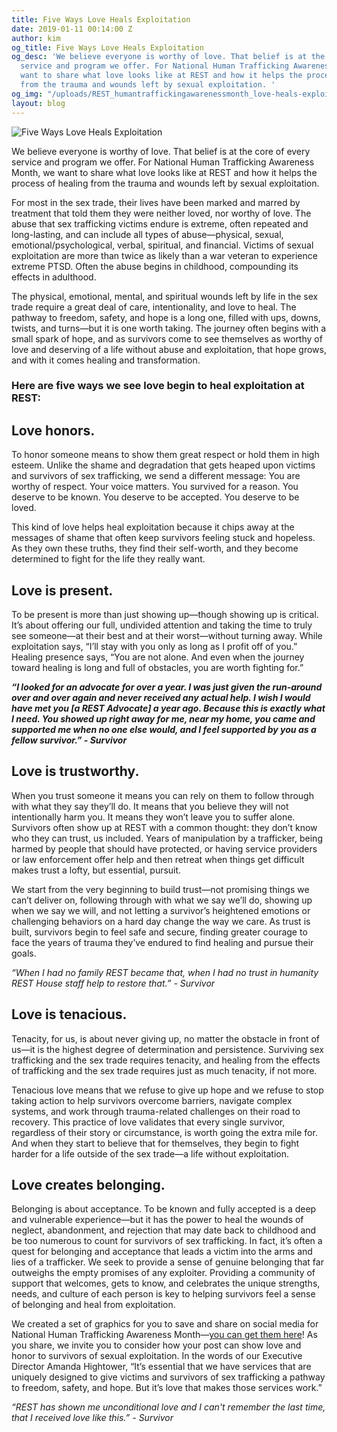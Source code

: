 ```yaml
---
title: Five Ways Love Heals Exploitation
date: 2019-01-11 00:14:00 Z
author: kim
og_title: Five Ways Love Heals Exploitation
og_desc: 'We believe everyone is worthy of love. That belief is at the core of every
  service and program we offer. For National Human Trafficking Awareness Month, we
  want to share what love looks like at REST and how it helps the process of healing
  from the trauma and wounds left by sexual exploitation. '
og_img: "/uploads/REST_humantraffickingawarenessmonth_love-heals-exploitation.jpg"
layout: blog
---
```


![Five Ways Love Heals Exploitation](/uploads/REST_humantraffickingawarenessmonth_love-heals-exploitation.jpg)

We believe everyone is worthy of love. That belief is at the core of every service and program we offer. For National Human Trafficking Awareness Month, we want to share what love looks like at REST and how it helps the process of healing from the trauma and wounds left by sexual exploitation. 

For most in the sex trade, their lives have been marked and marred by treatment that told them they were neither loved, nor worthy of love. The abuse that sex trafficking victims endure is extreme, often repeated and long-lasting, and can include all types of abuse—physical, sexual, emotional/psychological, verbal, spiritual, and financial. Victims of sexual exploitation are more than twice as likely than a war veteran to experience extreme PTSD. Often the abuse begins in childhood, compounding its effects in adulthood. 

The physical, emotional, mental, and spiritual wounds left by life in the sex trade require a great deal of care, intentionality, and love to heal. The pathway to freedom, safety, and hope is a long one, filled with ups, downs, twists, and turns—but it is one worth taking. The journey often begins with a small spark of hope, and as survivors come to see themselves as worthy of love and deserving of a life without abuse and exploitation, that hope grows, and with it comes healing and transformation.

### Here are five ways we see love begin to heal exploitation at REST:

## Love honors.
To honor someone means to show them great respect or hold them in high esteem. Unlike the shame and degradation that gets heaped upon victims and survivors of sex trafficking, we send a different message: You are worthy of respect. Your voice matters. You survived for a reason. You deserve to be known. You deserve to be accepted. You deserve to be loved. 

This kind of love helps heal exploitation because it chips away at the messages of shame that often keep survivors feeling stuck and hopeless. As they own these truths, they find their self-worth, and they become determined to fight for the life they really want. 


## Love is present. 
To be present is more than just showing up—though showing up is critical. It’s about offering our full, undivided attention and taking the time to truly see someone—at their best and at their worst—without turning away. While exploitation says, “I’ll stay with you only as long as I profit off of you.” Healing presence says, “You are not alone. And even when the journey toward healing is long and full of obstacles, you are worth fighting for.”

***“I looked for an advocate for over a year. I was just given the run-around over and over again and never received any actual help. I wish I would have met you [a REST Advocate] a year ago. Because this is exactly what I need. You showed up right away for me, near my home, you came and supported me when no one else would, and I feel supported by you as a fellow survivor.” - Survivor***

## Love is trustworthy.
When you trust someone it means you can rely on them to follow through with what they say they’ll do. It means that you believe they will not intentionally harm you. It means they won’t leave you to suffer alone. Survivors often show up at REST with a common thought: they don’t know who they can trust, us included. Years of manipulation by a trafficker, being harmed by people that should have protected, or having service providers or law enforcement offer help and then retreat when things get difficult makes trust a lofty, but essential, pursuit. 

We start from the very beginning to build trust—not promising things we can’t deliver on, following through with what we say we’ll do, showing up when we say we will, and not letting a survivor’s heightened emotions or challenging behaviors on a hard day change the way we care. As trust is built, survivors begin to feel safe and secure, finding greater courage to face the years of trauma they’ve endured to find healing and pursue their goals. 

*“When I had no family REST became that, when I had no trust in humanity REST House staff help to restore that.” - Survivor*


## Love is tenacious. 
Tenacity, for us, is about never giving up, no matter the obstacle in front of us—it is the highest degree of determination and persistence. Surviving sex trafficking and the sex trade requires tenacity, and healing from the effects of trafficking and the sex trade requires just as much tenacity, if not more.  

Tenacious love means that we refuse to give up hope and we refuse to stop taking action to help survivors overcome barriers, navigate complex systems, and work through trauma-related challenges on their road to recovery. This practice of love validates that every single survivor, regardless of their story or circumstance, is worth going the extra mile for. And when they start to believe that for themselves, they begin to fight harder for a life outside of the sex trade—a life without exploitation. 


## Love creates belonging. 
Belonging is about acceptance. To be known and fully accepted is a deep and vulnerable experience—but it has the power to heal the wounds of neglect, abandonment, and rejection that may date back to childhood and be too numerous to count for survivors of sex trafficking. In fact, it’s often a quest for belonging and acceptance that leads a victim into the arms and lies of a trafficker. We seek to provide a sense of genuine belonging that far outweighs the empty promises of any exploiter. Providing a community of support that welcomes, gets to know, and celebrates the unique strengths, needs, and culture of each person is key to helping survivors feel a sense of belonging and heal from exploitation. 

We created a set of graphics for you to save and share on social media for National Human Trafficking Awareness Month—[you can get them here](http://bit.ly/2REnhKW)! As you share, we invite you to consider how your post can show love and honor to survivors of sexual exploitation. In the words of our Executive Director Amanda Hightower, “It’s essential that we have services that are uniquely designed to give victims and survivors of sex trafficking a pathway to freedom, safety, and hope. But it’s love that makes those services work.”

*“REST has shown me unconditional love and I can't remember the last time, that I received love like this.” - Survivor*